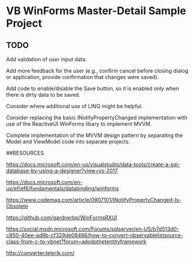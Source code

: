# VB WinForms Master-Detail Sample Project

## TODO

Add validation of user input data.

Add more feedback for the user (e.g., confirm cancel before closing dialog or application, provide confirmation that changes were saved).

Add code to enable/disable the Save button, so it is enabled only when there is dirty data to be saved.

Consider where additional use of LINQ might be helpful.

Consider replacing the basic INotifyPropertyChanged implementation with use of the ReactiveUI.WinForms libary to implement MVVM.

Complete implementation of the MVVM design pattern by separating the Model and ViewModel code into separate projects.

##RESOURCES

https://docs.microsoft.com/en-us/visualstudio/data-tools/create-a-sql-database-by-using-a-designer?view=vs-2017

https://docs.microsoft.com/en-us/ef/ef6/fundamentals/databinding/winforms

https://www.codemag.com/article/0907101/INotifyPropertyChanged-Is-Obsolete

https://github.com/gardnerbp/WinFormsRXUI

https://social.msdn.microsoft.com/Forums/sqlserver/en-US/b7d513d0-c850-40ee-ad8b-cf329de08486/how-to-convert-observablelistsource-class-from-c-to-vbnet?forum=adodotnetentityframework

http://converter.telerik.com/
